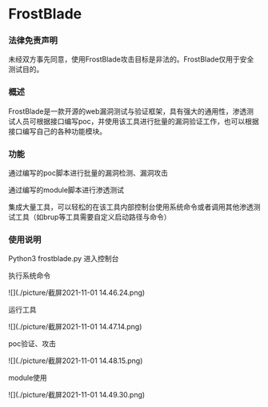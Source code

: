 # FrostBlade

### 法律免责声明

未经双方事先同意，使用FrostBlade攻击目标是非法的。FrostBlade仅用于安全测试目的。

### 概述

FrostBlade是一款开源的web漏洞测试与验证框架，具有强大的通用性，渗透测试人员可根据接口编写poc，并使用该工具进行批量的漏洞验证工作，也可以根据接口编写自己的各种功能模块。

### 功能

通过编写的poc脚本进行批量的漏洞检测、漏洞攻击

通过编写的module脚本进行渗透测试

集成大量工具，可以轻松的在该工具内部控制台使用系统命令或者调用其他渗透测试工具（如brup等工具需要自定义启动路径与命令）

### 使用说明

Python3 frostblade.py 进入控制台

执行系统命令

![](./picture/截屏2021-11-01 14.46.24.png)

运行工具

![](./picture/截屏2021-11-01 14.47.14.png)

poc验证、攻击

![](./picture/截屏2021-11-01 14.48.15.png)

module使用

![](./picture/截屏2021-11-01 14.49.30.png)